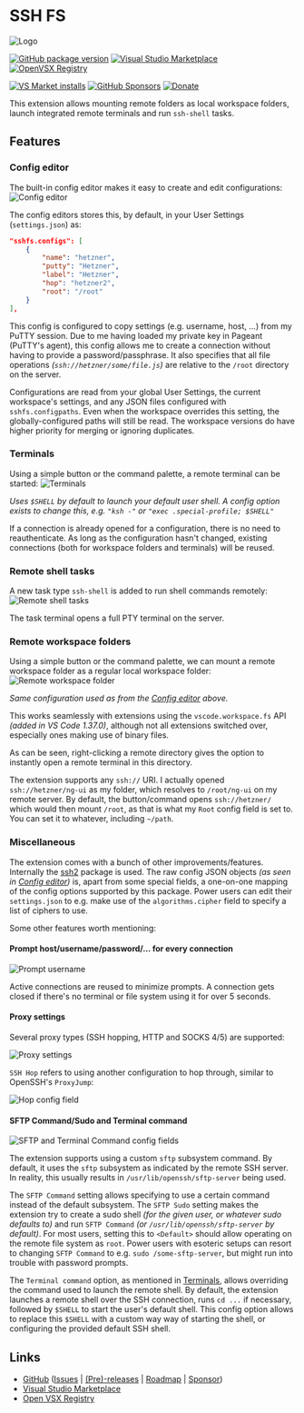 
# SSH FS
![Logo](./resources/Logo.png)

[![GitHub package version](https://img.shields.io/github/v/release/SchoofsKelvin/vscode-sshfs?include_prereleases&label=GitHub%20version)](https://github.com/SchoofsKelvin/vscode-sshfs)
[![Visual Studio Marketplace](https://img.shields.io/visual-studio-marketplace/v/Kelvin.vscode-sshfs?label=VS%20Marketplace&logo=sdf)](https://marketplace.visualstudio.com/items?itemName=Kelvin.vscode-sshfs)
[![OpenVSX Registry](https://img.shields.io/open-vsx/v/Kelvin/vscode-sshfs?label=Open%20VSX)](https://open-vsx.org/extension/Kelvin/vscode-sshfs)

[![VS Market installs](https://img.shields.io/visual-studio-marketplace/i/Kelvin.vscode-sshfs?color=green&label=Installs)](https://marketplace.visualstudio.com/items?itemName=Kelvin.vscode-sshfs)
[![GitHub Sponsors](https://img.shields.io/github/sponsors/SchoofsKelvin?color=green&label=GitHub%20Sponsors)](https://github.com/sponsors/SchoofsKelvin)
[![Donate](./media/paypal.png)](https://www.paypal.me/KSchoofs)

This extension allows mounting remote folders as local workspace folders, launch integrated remote terminals and run `ssh-shell` tasks.

## Features

### Config editor
The built-in config editor makes it easy to create and edit configurations:
![Config editor](./media/config-editor.png)

The config editors stores this, by default, in your User Settings (`settings.json`) as:
```json
"sshfs.configs": [
    {
        "name": "hetzner",
        "putty": "Hetzner",
        "label": "Hetzner",
        "hop": "hetzner2",
        "root": "/root"
    }
],
```
This config is configured to copy settings (e.g. username, host, ...) from my PuTTY session. Due to me having loaded my private key in Pageant (PuTTY's agent), this config allows me to create a connection without having to provide a password/passphrase. It also specifies that all file operations _(`ssh://hetzner/some/file.js`)_ are relative to the `/root` directory on the server.

Configurations are read from your global User Settings, the current workspace's settings, and any JSON files configured with `sshfs.configpaths`. Even when the workspace overrides this setting, the globally-configured paths will still be read. The workspace versions do have higher priority for merging or ignoring duplicates.

### Terminals
Using a simple button or the command palette, a remote terminal can be started:
![Terminals](./media/terminals.png)

_Uses `$SHELL` by default to launch your default user shell. A config option exists to change this, e.g. `"ksh -"` or `"exec .special-profile; $SHELL"`_

If a connection is already opened for a configuration, there is no need to reauthenticate. As long as the configuration hasn't changed, existing connections (both for workspace folders and terminals) will be reused.

### Remote shell tasks
A new task type `ssh-shell` is added to run shell commands remotely:
![Remote shell tasks](./media/shell-tasks.png)

The task terminal opens a full PTY terminal on the server.

### Remote workspace folders
Using a simple button or the command palette, we can mount a remote workspace folder as a regular local workspace folder:
![Remote workspace folder](./media/workspace-folder.png)

_Same configuration used as from the [Config editor](#Config%20editor) above._

This works seamlessly with extensions using the `vscode.workspace.fs` API _(added in VS Code 1.37.0)_, although not all extensions switched over, especially ones making use of binary files.

As can be seen, right-clicking a remote directory gives the option to instantly open a remote terminal in this directory.

The extension supports any `ssh://` URI. I actually opened `ssh://hetzner/ng-ui` as my folder, which resolves to `/root/ng-ui` on my remote server. By default, the button/command opens `ssh://hetzner/` which would then mount `/root`, as that is what my `Root` config field is set to. You can set it to whatever, including `~/path`.

### Miscellaneous
The extension comes with a bunch of other improvements/features. Internally the [ssh2](https://www.npmjs.com/package/ssh2) package is used. The raw config JSON objects _(as seen in [Config editor](#Config%20editor))_ is, apart from some special fields, a one-on-one mapping of the config options supported by this package. Power users can edit their `settings.json` to e.g. make use of the `algorithms.cipher` field to specify a list of ciphers to use.

Some other features worth mentioning:

#### Prompt host/username/password/... for every connection
![Prompt username](./media/prompt-username.png)

Active connections are reused to minimize prompts. A connection gets closed if there's no terminal or file system using it for over 5 seconds.

#### Proxy settings
Several proxy types (SSH hopping, HTTP and SOCKS 4/5) are supported:

![Proxy settings](./media/proxy-settings.png)

`SSH Hop` refers to using another configuration to hop through, similar to OpenSSH's `ProxyJump`:

![Hop config field](./media/hop-config.png)

#### SFTP Command/Sudo and Terminal command
![SFTP and Terminal Command config fields](./media/sftp-config.png)

The extension supports using a custom `sftp` subsystem command. By default, it uses the `sftp` subsystem as indicated by the remote SSH server. In reality, this usually results in `/usr/lib/openssh/sftp-server` being used.

The `SFTP Command` setting allows specifying to use a certain command instead of the default subsystem. The `SFTP Sudo` setting makes the extension try to create a sudo shell _(for the given user, or whatever sudo defaults to)_ and run `SFTP Command` _(or `/usr/lib/openssh/sftp-server` by default)_. For most users, setting this to `<Default>` should allow operating on the remote file system as `root`. Power users with esoteric setups can resort to changing `SFTP Command` to e.g. `sudo /some-sftp-server`, but might run into trouble with password prompts.

The `Terminal command` option, as mentioned in [Terminals](#Terminals), allows overriding the command used to launch the remote shell. By default, the extension launches a remote shell over the SSH connection, runs `cd ...` if necessary, followed by `$SHELL` to start the user's default shell. This config option allows to replace this `$SHELL` with a custom way way of starting the shell, or configuring the provided default SSH shell.

## Links
- [GitHub](https://github.com/SchoofsKelvin/vscode-sshfs) ([Issues](https://github.com/SchoofsKelvin/vscode-sshfs/issues) | [(Pre)-releases](https://github.com/SchoofsKelvin/vscode-sshfs/releases) | [Roadmap](https://github.com/SchoofsKelvin/vscode-sshfs/projects/1) | [Sponsor](https://github.com/sponsors/SchoofsKelvin))
- [Visual Studio Marketplace](https://marketplace.visualstudio.com/items?itemName=Kelvin.vscode-sshfs)
- [Open VSX Registry](https://open-vsx.org/extension/Kelvin/vscode-sshfs)
